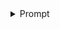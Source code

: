 <details><summary>Prompt</summary>

Viết hướng dẫn chi tiết bằng tiếng Việt cho các bài tập giãn khớp & tăng sự linh hoạt và khéo léo của cơ thể theo phong cách rõ ràng, dễ thực hành.
Ngôn ngữ ngắn gọn, dễ hình dung. không emoji.  
Yêu cầu:  
- Định dạng GitHub Markdown
- Chia theo nhóm: Cổ, Tay, Lưng & Hông, Chân, Toàn thân.  
- Mỗi nhóm và tiểu nhóm cần có:  
  1. **Điểm tập trung**: phần cơ/khớp cần chú ý và cảm nhận khi tập đúng.  
  2. **Động tác**: mô tả cụ thể các động tác.

Danh sách động tác
##### Cổ: x: Nhìn ngang | y: Gật-ngửa đầu | z : nhìn sau | Xoay cổ
##### Tay: 
+ Vai-Ngực: x-Đánh tay ngang | y: Đánh tay dọc | Nhún vai | Nắm tay sau lưng | Xoay vai | Xoay cánh tay
+ khủy tay: xoay, bẻ ngửa | cổ tay: xoay, vẩy, lắc, đè bàn tay | ngón tay: bóp, trảo
+ Đánh khuỷu tay: xyz-Chéo
+ Đấm: thẳng, móc, lao, múc, bật ngược, bạt ngang, xuống.
+ Chưởng: thẳng, Chặt, Trảo xuống
+ Cầm gối đánh
##### Lưng - Hông: x: Quay 2 bên | y: Gập ng-Ngửa ng | Chống gối xoay người
+ Đè chân lên ghế | Xoay 1 chân | Trùn chân- Ngồi xuống 1 chân
+ Ngồi giang thẳng chân, giang rộng háng cuối ng.
+ Thẳng chân trước chân sau, từ từ mở rộng háng, trùn xuống.
##### Chân:
+ Gối: Xoay gối
+ Cổ chân: Xoay cổ chân
+ Bàn chân: Cong bàn chân, nhón chân
+ Ngón chân: Nhướn, cong ngón
+ Đá: thẳng, chéo, ngang, vòng trong-ngoài
##### Toàn thân:
+ Quay người nhón chân trước sau
+ Nhún chân 2 bên
+ Chạy tại chỗ - cúi/ngửa
+ Drumming (như đánh trống taiko)
</details>
